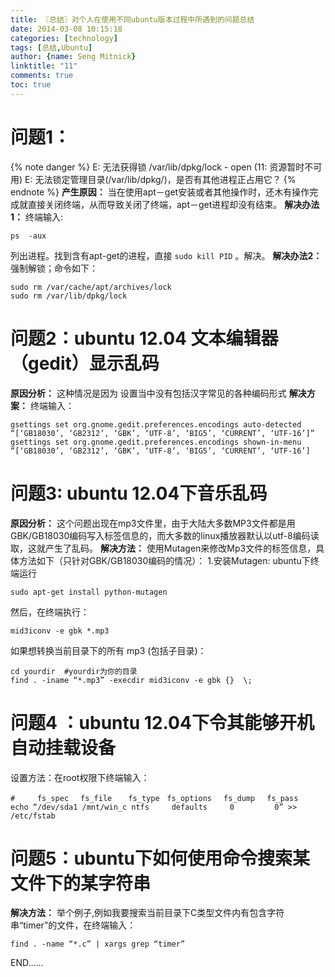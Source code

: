```yaml
---
title: 〖总结〗对个人在使用不同ubuntu版本过程中所遇到的问题总结
date: 2014-03-08 10:15:18
categories: [technology]
tags: [总结,Ubuntu]
author: {name: Seng Mitnick}
linktitle: "11"
comments: true
toc: true
---
```

# 问题1：
{% note danger %}
E: 无法获得锁 /var/lib/dpkg/lock - open (11: 资源暂时不可用)
E: 无法锁定管理目录(/var/lib/dpkg/)，是否有其他进程正占用它？
{% endnote %}
**产生原因：**
当在使用apt－get安装或者其他操作时，还木有操作完成就直接关闭终端，从而导致关闭了终端，apt－get进程却没有结束。
**解决办法1：**
终端输入:
~~~ shell
ps  -aux
~~~
列出进程。找到含有apt-get的进程，直接 `sudo kill PID` 。解决。 <!--more-->
**解决办法2：** 强制解锁；命令如下：
~~~ shell
sudo rm /var/cache/apt/archives/lock
sudo rm /var/lib/dpkg/lock
~~~

# 问题2：ubuntu 12.04 文本编辑器（gedit）显示乱码
**原因分析：** 这种情况是因为 设置当中没有包括汉字常见的各种编码形式
**解决方案：** 终端输入：
~~~ shell
gsettings set org.gnome.gedit.preferences.encodings auto-detected “[‘GB18030’, ‘GB2312’, ‘GBK’, ‘UTF-8’, ‘BIG5’, ‘CURRENT’, ‘UTF-16’]”
gsettings set org.gnome.gedit.preferences.encodings shown-in-menu “[‘GB18030’, ‘GB2312’, ‘GBK’, ‘UTF-8’, ‘BIG5’, ‘CURRENT’, ‘UTF-16’]
~~~

# 问题3: ubuntu 12.04下音乐乱码
**原因分析：**
这个问题出现在mp3文件里，由于大陆大多数MP3文件都是用GBK/GB18030编码写入标签信息的，而大多数的linux播放器默认以utf-8编码读取，这就产生了乱码。
**解决方法：**
使用Mutagen来修改Mp3文件的标签信息，具体方法如下（只针对GBK/GB18030编码的情况）：
1.安装Mutagen:
ubuntu下终端运行
~~~ shell
sudo apt-get install python-mutagen
~~~
然后，在终端执行：
~~~ shell
mid3iconv -e gbk *.mp3
~~~
如果想转换当前目录下的所有 mp3 (包括子目录)：
~~~ shell
cd yourdir  #yourdir为你的目录
find . -iname “*.mp3” -execdir mid3iconv -e gbk {}  \;
~~~

# 问题4 ：ubuntu 12.04下令其能够开机自动挂载设备
设置方法：在root权限下终端输入：
~~~ shell
#     fs_spec　 fs_file　  fs_type　fs_options　 fs_dump　 fs_pass
echo “/dev/sda1 /mnt/win_c ntfs     defaults     0         0” >> /etc/fstab
~~~

# 问题5：ubuntu下如何使用命令搜索某文件下的某字符串
**解决方法：** 举个例子,例如我要搜索当前目录下C类型文件内有包含字符串“timer”的文件，在终端输入：
~~~ shell
find . -name “*.c” | xargs grep “timer”
~~~


END......
